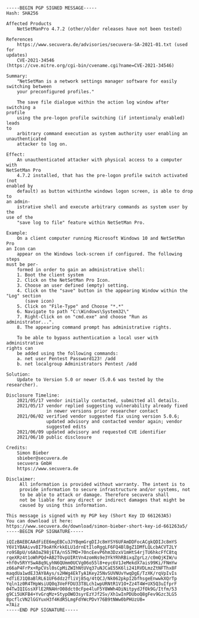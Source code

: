     -----BEGIN PGP SIGNED MESSAGE-----
    Hash: SHA256

    Affected Products
        NetSetManPro 4.7.2 (other/older releases have not been tested)

    References
        https://www.secuvera.de/advisories/secuvera-SA-2021-01.txt (used for
    updates)
        CVE-2021-34546
    (https://cve.mitre.org/cgi-bin/cvename.cgi?name=CVE-2021-34546)

    Summary:
        "NetSetMan is a network settings manager software for easily
    switching between
        your preconfigured profiles."

        The save file dialogue within the action log window after switching a
    profile
        using the pre-logon profile switching (if intentionaly enabled) leads
    to
        arbitrary command execution as system authority user enabling an
    unauthenticated
        attacker to log on.

    Effect:
        An unauthenticated attacker with physical access to a computer with
    NetSetMan Pro
        4.7.2 installed, that has the pre-logon profile switch activated (not
    enabled by
        default) as button withinthe windows logon screen, is able to drop to
    an admin-
        istrative shell and execute arbitrary commands as system user by the
    use of the
        "save log to file" feature within NetSetMan Pro.

    Example:
        On a client computer running Microsoft Windows 10 and NetSetMan Pro
    an Icon can
        appear on the Windows lock-screen if configured. The following steps
    must be per-
        formed in order to gain an administrative shell:
        1. Boot the client system
        2. Click on the NetSetMan Pro Icon.
        3. Choose an user defined (empty) setting.
        4. Click on the "save" button in the appearing Window within the
    "Log" section
           (save icon)
        5. Click on "File-Type" and Choose "*.*"
        6. Navigate to path "C:\Windows\System32\"
        7. Right-Click on on "cmd.exe" and choose "Run as administrator...".
        8. The appearing command prompt has administrative rights.

        To be able to bypass authentication a local user with administrative
    rights can
        be added using the following commands:
        a. net user Pentest Password123! /add
        b. net localgroup Administrators Pentest /add

    Solution:
        Update to Version 5.0 or newer (5.0.6 was tested by the researcher).

    Disclosure Timeline:
        2021/05/17 vendor initially contacted, submitted all details.
        2021/05/17 vendor replied suggesting vulnerability already fixed
                   in newer versions prior researcher contact
        2021/06/02 verified vendor suggested fix using version 5.0.6;
                   updated advisory and contacted vendor again; vendor
                   suggested edits
        2021/06/09 updated advisory and requested CVE identifier
        2021/06/10 public disclosure

    Credits:
        Simon Bieber
        sbieber@secuvera.de
        secuvera GmbH
        https://www.secuvera.de

    Disclaimer:
         All information is provided without warranty. The intent is to
         provide information to secure infrastructure and/or systems, not
         to be able to attack or damage. Therefore secuvera shall
         not be liable for any direct or indirect damages that might be
         caused by using this information.

    This message is signed with my PGP key (Short Key ID 661263A5)
    You can download it here:
    https://www.secuvera.de/download/simon-bieber-short-key-id-661263a5/
    -----BEGIN PGP SIGNATURE-----

    iQIzBAEBCAAdFiEE6mgEBCu3JYBqmGrgDIJc8mYSY6UFAmDDFocACgkQDIJc8mYS
    Y6V1YBAAivvBI79oAYKrkkELU1drnEtIloRggLF6FQ4BlBgZ1DMfLQLcbACVT2LY
    ro9SBpU/s6AOaZ98jETA/nS57MD+70ncEevP6hm3DzxV1mHtS4rjTU6hkcFfC8tq
    rqeXRz4t1oWhPQd+AB2TOvpUIRtVn4zomNs9e3YkYRhRBixqZgrLz/c0mQjKIW/u
    +hf0v5RYYSwA8q9LyhN6QUmm0UCVg06o55l8+eyc6V1JeMekdX7ais99Ki/FNmYw
    z66aP4FrPx+RpCVsl0sCpMiZWIhNtUVq37uNJCaE55K6li241RVDLmzZtNFThx8F
    maqdUa1wdEJ3AY8Ays/s2HWg4EkTyA1Key25NvSUVNUvYwqDgE/TzXK/rqVpIvIs
    +dTiEJ1Q8aBlRL61UF6ddz2fliVj85q/4tQCJ/Nk062pkpI2bfhsgeEnwwkXQrTp
    Yqln1z0R4THpWsiUQ0q3VeFFDU33T8Lch1wpURNtR1V1O+Zz4T4W+UX5Q3uIfprF
    04TwIQIGssXFlE2RNAHrO08dct0cFpe4luF5Y8WWh4DiNitpydJfOk9G/Itfm/53
    g9Ci5UKFB4+YvGrqMz+StypOWO3syrEzYJf2Sv/Xh1wInPDUboQ8gFev9Gzc3LG5
    8pcflcVN2lGGYuxH3f4KdR5LmgFdYWcPDvY76B9tNWw0bPHUzU8=
    =7Aiz
    -----END PGP SIGNATURE-----